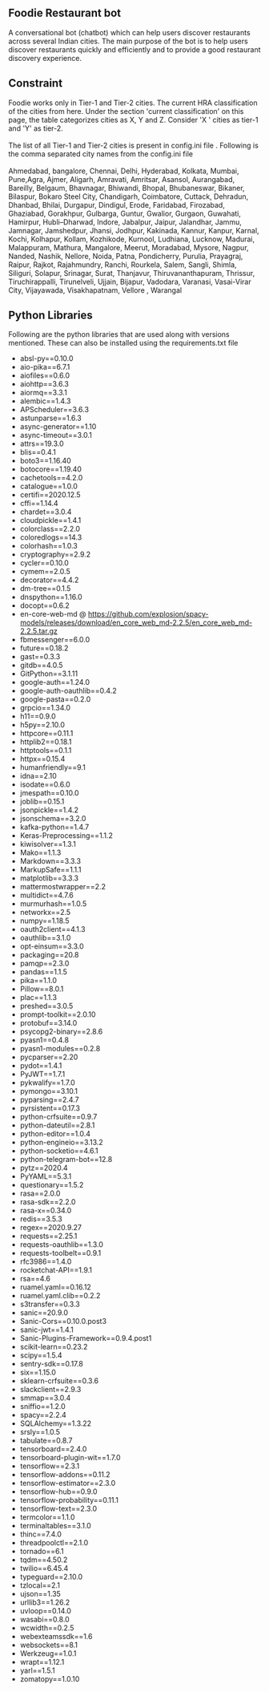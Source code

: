 ## Foodie Restaurant bot
A conversational bot (chatbot) which can help users discover restaurants across several Indian cities. The main purpose of the bot is to help users discover restaurants quickly and efficiently and to provide a good restaurant discovery experience.

## Constraint
Foodie works only in Tier-1 and Tier-2 cities. The current HRA classification of the cities from here. Under the section 'current classification' on this page, the table categorizes cities as X, Y and Z. Consider 'X ' cities as tier-1 and 'Y' as tier-2.<br><br>
The list of all Tier-1 and Tier-2 cities is present in config.ini file . Following is the comma separated city names from the config.ini file<br><br>
Ahmedabad, bangalore, Chennai, Delhi, Hyderabad, Kolkata, Mumbai, Pune,Agra, Ajmer, Aligarh, Amravati, Amritsar, Asansol, Aurangabad, Bareilly, Belgaum, Bhavnagar, Bhiwandi, Bhopal, Bhubaneswar, Bikaner, Bilaspur, Bokaro Steel City, Chandigarh, Coimbatore, Cuttack, Dehradun, Dhanbad, Bhilai, Durgapur, Dindigul, Erode, Faridabad, Firozabad, Ghaziabad, Gorakhpur, Gulbarga, Guntur, Gwalior, Gurgaon, Guwahati, Hamirpur, Hubli–Dharwad, Indore, Jabalpur, Jaipur, Jalandhar, Jammu, Jamnagar, Jamshedpur, Jhansi, Jodhpur, Kakinada, Kannur, Kanpur, Karnal, Kochi, Kolhapur, Kollam, Kozhikode, Kurnool, Ludhiana, Lucknow, Madurai, Malappuram, Mathura, Mangalore, Meerut, Moradabad, Mysore, Nagpur, Nanded, Nashik, Nellore, Noida, Patna, Pondicherry, Purulia, Prayagraj, Raipur, Rajkot, Rajahmundry, Ranchi, Rourkela, Salem, Sangli, Shimla, Siliguri, Solapur, Srinagar, Surat, Thanjavur, Thiruvananthapuram, Thrissur, Tiruchirappalli, Tirunelveli, Ujjain, Bijapur, Vadodara, Varanasi, Vasai-Virar City, Vijayawada, Visakhapatnam, Vellore , Warangal

## Python Libraries
Following are the python libraries that are used along with versions mentioned. These can also be installed using the requirements.txt file 
- absl-py==0.10.0
- aio-pika==6.7.1
- aiofiles==0.6.0
- aiohttp==3.6.3
- aiormq==3.3.1
- alembic==1.4.3
- APScheduler==3.6.3
- astunparse==1.6.3
- async-generator==1.10
- async-timeout==3.0.1
- attrs==19.3.0
- blis==0.4.1
- boto3==1.16.40
- botocore==1.19.40
- cachetools==4.2.0
- catalogue==1.0.0
- certifi==2020.12.5
- cffi==1.14.4
- chardet==3.0.4
- cloudpickle==1.4.1
- colorclass==2.2.0
- coloredlogs==14.3
- colorhash==1.0.3
- cryptography==2.9.2
- cycler==0.10.0
- cymem==2.0.5
- decorator==4.4.2
- dm-tree==0.1.5
- dnspython==1.16.0
- docopt==0.6.2
- en-core-web-md @ https://github.com/explosion/spacy-models/releases/download/en_core_web_md-2.2.5/en_core_web_md-2.2.5.tar.gz
- fbmessenger==6.0.0
- future==0.18.2
- gast==0.3.3
- gitdb==4.0.5
- GitPython==3.1.11
- google-auth==1.24.0
- google-auth-oauthlib==0.4.2
- google-pasta==0.2.0
- grpcio==1.34.0
- h11==0.9.0
- h5py==2.10.0
- httpcore==0.11.1
- httplib2==0.18.1
- httptools==0.1.1
- httpx==0.15.4
- humanfriendly==9.1
- idna==2.10
- isodate==0.6.0
- jmespath==0.10.0
- joblib==0.15.1
- jsonpickle==1.4.2
- jsonschema==3.2.0
- kafka-python==1.4.7
- Keras-Preprocessing==1.1.2
- kiwisolver==1.3.1
- Mako==1.1.3
- Markdown==3.3.3
- MarkupSafe==1.1.1
- matplotlib==3.3.3
- mattermostwrapper==2.2
- multidict==4.7.6
- murmurhash==1.0.5
- networkx==2.5
- numpy==1.18.5
- oauth2client==4.1.3
- oauthlib==3.1.0
- opt-einsum==3.3.0
- packaging==20.8
- pamqp==2.3.0
- pandas==1.1.5
- pika==1.1.0
- Pillow==8.0.1
- plac==1.1.3
- preshed==3.0.5
- prompt-toolkit==2.0.10
- protobuf==3.14.0
- psycopg2-binary==2.8.6
- pyasn1==0.4.8
- pyasn1-modules==0.2.8
- pycparser==2.20
- pydot==1.4.1
- PyJWT==1.7.1
- pykwalify==1.7.0
- pymongo==3.10.1
- pyparsing==2.4.7
- pyrsistent==0.17.3
- python-crfsuite==0.9.7
- python-dateutil==2.8.1
- python-editor==1.0.4
- python-engineio==3.13.2
- python-socketio==4.6.1
- python-telegram-bot==12.8
- pytz==2020.4
- PyYAML==5.3.1
- questionary==1.5.2
- rasa==2.0.0
- rasa-sdk==2.2.0
- rasa-x==0.34.0
- redis==3.5.3
- regex==2020.9.27
- requests==2.25.1
- requests-oauthlib==1.3.0
- requests-toolbelt==0.9.1
- rfc3986==1.4.0
- rocketchat-API==1.9.1
- rsa==4.6
- ruamel.yaml==0.16.12
- ruamel.yaml.clib==0.2.2
- s3transfer==0.3.3
- sanic==20.9.0
- Sanic-Cors==0.10.0.post3
- sanic-jwt==1.4.1
- Sanic-Plugins-Framework==0.9.4.post1
- scikit-learn==0.23.2
- scipy==1.5.4
- sentry-sdk==0.17.8
- six==1.15.0
- sklearn-crfsuite==0.3.6
- slackclient==2.9.3
- smmap==3.0.4
- sniffio==1.2.0
- spacy==2.2.4
- SQLAlchemy==1.3.22
- srsly==1.0.5
- tabulate==0.8.7
- tensorboard==2.4.0
- tensorboard-plugin-wit==1.7.0
- tensorflow==2.3.1
- tensorflow-addons==0.11.2
- tensorflow-estimator==2.3.0
- tensorflow-hub==0.9.0
- tensorflow-probability==0.11.1
- tensorflow-text==2.3.0
- termcolor==1.1.0
- terminaltables==3.1.0
- thinc==7.4.0
- threadpoolctl==2.1.0
- tornado==6.1
- tqdm==4.50.2
- twilio==6.45.4
- typeguard==2.10.0
- tzlocal==2.1
- ujson==1.35
- urllib3==1.26.2
- uvloop==0.14.0
- wasabi==0.8.0
- wcwidth==0.2.5
- webexteamssdk==1.6
- websockets==8.1
- Werkzeug==1.0.1
- wrapt==1.12.1
- yarl==1.5.1
- zomatopy==1.0.10
